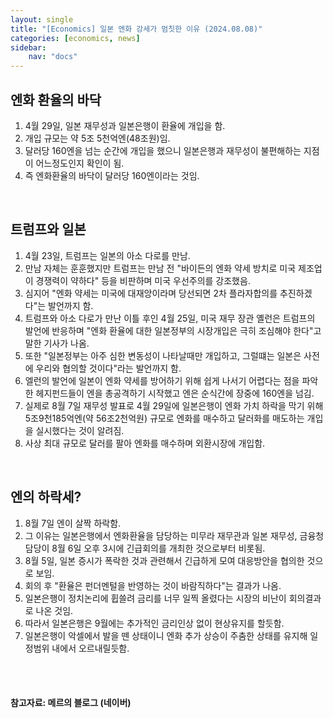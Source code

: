 ```yaml
---
layout: single
title: "[Economics] 일본 엔화 강세가 멈칫한 이유 (2024.08.08)"
categories: [economics, news]
sidebar:
    nav: "docs"
---
```


## 엔화 환율의 바닥
1. 4월 29일, 일본 재무성과 일본은행이 환율에 개입을 함.
1. 개입 규모는 약 5조 5천억엔(48조원)임.
1. 달러당 160엔을 넘는 순간에 개입을 했으니 일본은행과 재무성이 불편해하는 지점이 어느정도인지 확인이 됨.
1. 즉 엔화환율의 바닥이 달러당 160엔이라는 것임.

<br/>

## 트럼프와 일본
1. 4월 23일, 트럼프는 일본의 아소 다로를 만남.
1. 만남 자체는 훈훈했지만 트럼프는 만남 전 "바이든의 엔화 약세 방치로 미국 제조업이 경쟁력이 약하다" 등을 비판하며 미국 우선주의를 강조했음.
1. 심지어 "엔화 약세는 미국에 대재앙이라며 당선되면 2차 플라자합의를 추진하겠다"는 발언까지 함.
1. 트럼프와 아소 다로가 만난 이틀 후인 4월 25일, 미국 재무 장관 옐런은 트럼프의 발언에 반응하며 "엔화 환율에 대한 일본정부의 시장개입은 극히 조심해야 한다"고 말한 기사가 나옴.
1. 또한 "일본정부는 아주 심한 변동성이 나타날때만 개입하고, 그럴떄는 일본은 사전에 우리와 협의할 것이다"라는 발언까지 함.
1. 엘런의 발언에 일본이 엔화 약세를 방어하기 위해 쉽게 나서기 어렵다는 점을 파악한 헤지펀드들이 엔을 총공격하기 시작했고 엔은 순식간에 장중에 160엔을 넘김.
1. 실제로 8월 7일 재무성 발표로 4월 29일에 일본은행이 엔화 가치 하락을 막기 위해 5조9천185억엔(약 56조2천억원) 규모로 엔화를 매수하고 달러화를 매도하는 개입을 실시했다는 것이 알려짐.
1. 사상 최대 규모로 달러를 팔아 엔화를 매수하며 외환시장에 개입함.

<br/>

## 엔의 하락세?
1. 8월 7일 엔이 살짝 하락함.
1. 그 이유는 일본은행에서 엔화환율을 담당하는 미무라 재무관과 일본 재무성, 금융청 담당이 8월 6일 오후 3시에 긴급회의를 개최한 것으로부터 비롯됨.
1. 8월 5일, 일본 증시가 폭락한 것과 관련해서 긴급하게 모여 대응방안을 협의한 것으로 보임.
1. 회의 후 "환율은 펀더멘털을 반영하는 것이 바람직하다"는 결과가 나옴.
1. 일본은행이 정치논리에 휩쓸려 금리를 너무 일찍 올렸다는 시장의 비난이 회의결과로 나온 것임.
1. 따라서 일본은행은 9월에는 추가적인 금리인상 없이 현상유지를 할듯함.
1. 일본은행이 악셀에서 발을 뗀 상태이니 엔화 추가 상승이 주춤한 상태를 유지해 일정범위 내에서 오르내릴듯함. 

<br/>
<br/>

#### 참고자료: 메르의 블로그 (네이버) 